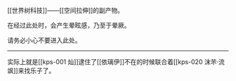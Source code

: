 [[世界树科技]]——[[空间拉伸]]的副产物。

在经过此处时，会产生晕眩感，乃至于晕厥。

请务必小心不要进入此处。

---

实际上就是[[kps-001 灿]]逮住了[[依璃伊]]不在的时候联合着[[kps-020 沫芣·流飒]]来找乐子了。